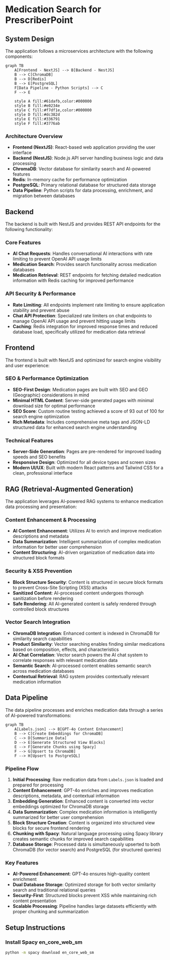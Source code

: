 # Medication Search for PrescriberPoint

## System Design

The application follows a microservices architecture with the following components:

```mermaid
graph TB
    A[Frontend - NextJS] --> B[Backend - NestJS]
    B --> C[ChromaDB]
    B --> D[Redis]
    B --> E[PostgreSQL]
    F[Data Pipeline - Python Scripts] --> C
    F --> E
    
    style A fill:#61dafb,color:#000000
    style B fill:#e0234e
    style C fill:#f7df1e,color:#000000
    style D fill:#dc382d
    style E fill:#336791
    style F fill:#3776ab
```

### Architecture Overview

- **Frontend (NextJS)**: React-based web application providing the user interface
- **Backend (NestJS)**: Node.js API server handling business logic and data processing
- **ChromaDB**: Vector database for similarity search and AI-powered features
- **Redis**: In-memory cache for performance optimization
- **PostgreSQL**: Primary relational database for structured data storage
- **Data Pipeline**: Python scripts for data processing, enrichment, and migration between databases

## Backend

The backend is built with NestJS and provides REST API endpoints for the following functionality:

### Core Features
- **AI Chat Requests**: Handles conversational AI interactions with rate limiting to prevent OpenAI API usage limits
- **Medication Search**: Provides search functionality across medication databases
- **Medication Retrieval**: REST endpoints for fetching detailed medication information with Redis caching for improved performance

### API Security & Performance
- **Rate Limiting**: All endpoints implement rate limiting to ensure application stability and prevent abuse
- **Chat API Protection**: Specialized rate limiters on chat endpoints to manage OpenAI API usage and prevent hitting usage limits
- **Caching**: Redis integration for improved response times and reduced database load, specifically utilized for medication data retrieval

## Frontend

The frontend is built with NextJS and optimized for search engine visibility and user experience:

### SEO & Performance Optimization
- **SEO-First Design**: Medication pages are built with SEO and GEO (Geographic) considerations in mind
- **Minimal HTML Content**: Server-side generated pages with minimal download size for optimal performance
- **SEO Score**: Custom routine testing achieved a score of 93 out of 100 for search engine optimization
- **Rich Metadata**: Includes comprehensive meta tags and JSON-LD structured data for enhanced search engine understanding

### Technical Features
- **Server-Side Generation**: Pages are pre-rendered for improved loading speeds and SEO benefits
- **Responsive Design**: Optimized for all device types and screen sizes
- **Modern UI/UX**: Built with modern React patterns and Tailwind CSS for a clean, professional interface

## RAG (Retrieval-Augmented Generation)

The application leverages AI-powered RAG systems to enhance medication data processing and presentation:

### Content Enhancement & Processing
- **AI Content Enhancement**: Utilizes AI to enrich and improve medication descriptions and metadata
- **Data Summarization**: Intelligent summarization of complex medication information for better user comprehension
- **Content Structuring**: AI-driven organization of medication data into structured block formats

### Security & XSS Prevention
- **Block Structure Security**: Content is structured in secure block formats to prevent Cross-Site Scripting (XSS) attacks
- **Sanitized Content**: AI-processed content undergoes thorough sanitization before rendering
- **Safe Rendering**: All AI-generated content is safely rendered through controlled block structures

### Vector Search Integration
- **ChromaDB Integration**: Enhanced content is indexed in ChromaDB for similarity search capabilities
- **Product Similarity**: Vector searching enables finding similar medications based on composition, effects, and characteristics
- **AI Chat Correlation**: Vector search powers the AI chat system to correlate responses with relevant medication data
- **Semantic Search**: AI-processed content enables semantic search across medication databases
- **Contextual Retrieval**: RAG system provides contextually relevant medication information

## Data Pipeline

The data pipeline processes and enriches medication data through a series of AI-powered transformations:

```mermaid
graph TB
    A[Labels.json] --> B[GPT-4o Content Enhancement]
    B --> C[Create Embeddings for ChromaDB]
    C --> D[Summarize Data]
    D --> E[Generate Structured View Blocks]
    E --> F[Generate Chunks using Spacy]
    F --> G[Upsert to ChromaDB]
    F --> H[Upsert to PostgreSQL]
```

### Pipeline Flow

1. **Initial Processing**: Raw medication data from `Labels.json` is loaded and prepared for processing
2. **Content Enhancement**: GPT-4o enriches and improves medication descriptions, metadata, and contextual information
3. **Embedding Generation**: Enhanced content is converted into vector embeddings optimized for ChromaDB storage
4. **Data Summarization**: Complex medication information is intelligently summarized for better user comprehension
5. **Block Structure Creation**: Content is organized into structured view blocks for secure frontend rendering
6. **Chunking with Spacy**: Natural language processing using Spacy library creates semantic chunks for improved search capabilities
7. **Database Storage**: Processed data is simultaneously upserted to both ChromaDB (for vector search) and PostgreSQL (for structured queries)

### Key Features
- **AI-Powered Enhancement**: GPT-4o ensures high-quality content enrichment
- **Dual Database Storage**: Optimized storage for both vector similarity search and traditional relational queries
- **Security-First**: Structured blocks prevent XSS while maintaining rich content presentation
- **Scalable Processing**: Pipeline handles large datasets efficiently with proper chunking and summarization

## Setup Instructions

### Install Spacy en_core_web_sm

```bash
python -m spacy download en_core_web_sm
```

